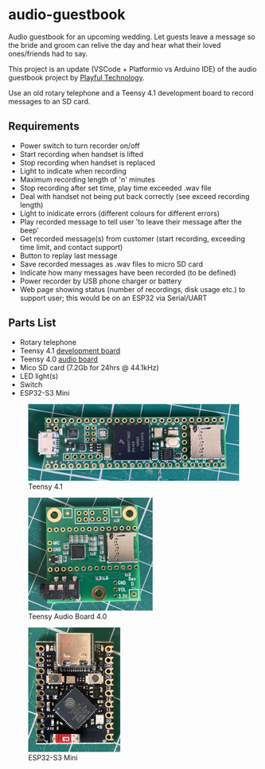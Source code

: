 # audio-guestbook
Audio guestbook for an upcoming wedding.  Let guests leave a message so the bride and groom can relive the day and hear what their loved ones/friends had to say. 

This project is an update (VSCode + Platformio vs Arduino IDE) of the audio guestbook project by [Playful Technology](https://github.com/playfultechnology/audio-guestbook).

Use an old rotary telephone and a Teensy 4.1 development board to record messages to an SD card.

## Requirements
- Power switch to turn recorder on/off
- Start recording when handset is lifted
- Stop recording when handset is replaced
- Light to indicate when recording
- Maximum recording length of 'n' minutes
- Stop recording after set time, play time exceeded .wav file
- Deal with handset not being put back correctly (see exceed recording length)
- Light to inidicate errors (different colours for different errors)
- Play recorded message to tell user 'to leave their message after the beep'
- Get recorded message(s) from customer (start recording, exceeding time limit, and contact support)
- Button to replay last message
- Save recorded messages as .wav files to micro SD card
- Indicate how many messages have been recorded (to be defined)
- Power recorder by USB phone charger or battery
- Web page showing status (number of recordings, disk usage etc.) to support user; this would be on an ESP32 via Serial/UART

## Parts List
- Rotary telephone
- Teensy 4.1 [development board](https://www.pjrc.com/teensy/pinout.html)
- Teensy 4.0 [audio board](https://www.pjrc.com/store/teensy3_audio.html)
- Mico SD card (7.2Gb for 24hrs @ 44.1kHz)
- LED light(s)
- Switch
- ESP32-S3 Mini

<figure>
  <img
  src="./images/teensy4-1.jpeg "
  alt="Teensy 4.1 Development Board">
  <figcaption>Teensy 4.1</figcaption>
</figure>

<figure>
  <img
  src="./images/teensy-audio.jpeg "
  alt="Teensy Audio Board">
  <figcaption>Teensy Audio Board 4.0</figcaption>
</figure>

<figure>
  <img
  src="./images/esp32-s3-mini.jpeg "
  alt="ESP32-S3 Mini Development Board">
  <figcaption>ESP32-S3 Mini</figcaption>
</figure>
